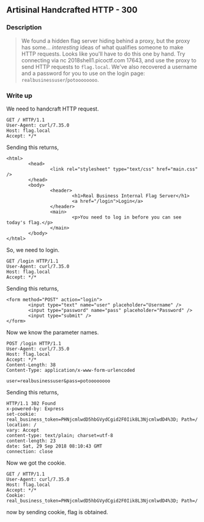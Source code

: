 ## Artisinal Handcrafted HTTP - 300

### Description

> We found a hidden flag server hiding behind a proxy, but the proxy has some... _interesting_ ideas of what qualifies someone to make HTTP requests. Looks like you'll have to do this one by hand. Try connecting via nc 2018shell1.picoctf.com 17643, and use the proxy to send HTTP requests to `flag.local`. We've also recovered a username and a password for you to use on the login page: `realbusinessuser`/`potoooooooo`.

### Write up

We need to handcraft HTTP request.

```
GET / HTTP/1.1
User-Agent: curl/7.35.0
Host: flag.local
Accept: */*
```

Sending this returns,

```
<html>
        <head>
                <link rel="stylesheet" type="text/css" href="main.css" />
        </head>
        <body>
                <header>
                        <h1>Real Business Internal Flag Server</h1>
                        <a href="/login">Login</a>
                </header>
                <main>
                        <p>You need to log in before you can see today's flag.</p>
                </main>
        </body>
</html>
```

So, we need to login.

```
GET /login HTTP/1.1
User-Agent: curl/7.35.0
Host: flag.local
Accept: */*
```

Sending this returns,

```
<form method="POST" action="login">
        <input type="text" name="user" placeholder="Username" />
        <input type="password" name="pass" placeholder="Password" />
        <input type="submit" />
</form>
```

Now we know the parameter names.

```
POST /login HTTP/1.1
User-Agent: curl/7.35.0
Host: flag.local
Accept: */*
Content-Length: 38
Content-Type: application/x-www-form-urlencoded

user=realbusinessuser&pass=potoooooooo
```

Sending this returns,

```
HTTP/1.1 302 Found
x-powered-by: Express
set-cookie: real_business_token=PHNjcmlwdD5hbGVydCgid2F0Iik8L3NjcmlwdD4%3D; Path=/
location: /
vary: Accept
content-type: text/plain; charset=utf-8
content-length: 23
date: Sat, 29 Sep 2018 08:10:43 GMT
connection: close
```

Now we got the cookie.

```
GET / HTTP/1.1
User-Agent: curl/7.35.0
Host: flag.local
Accept: */*
Cookie: real_business_token=PHNjcmlwdD5hbGVydCgid2F0Iik8L3NjcmlwdD4%3D; Path=/
```

now by sending cookie, flag is obtained.
